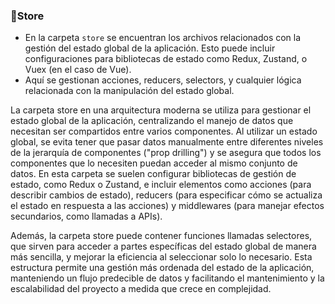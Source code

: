 ### 🏪Store

- En la carpeta `store` se encuentran los archivos relacionados con la gestión del estado global de la aplicación. Esto puede incluir configuraciones para bibliotecas de estado como Redux, Zustand, o Vuex (en el caso de Vue).
- Aquí se gestionan acciones, reducers, selectors, y cualquier lógica relacionada con la manipulación del estado global.

La carpeta store en una arquitectura moderna se utiliza para gestionar el estado global de la aplicación, centralizando el manejo de datos que necesitan ser compartidos entre varios componentes. Al utilizar un estado global, se evita tener que pasar datos manualmente entre diferentes niveles de la jerarquía de componentes ("prop drilling") y se asegura que todos los componentes que lo necesiten puedan acceder al mismo conjunto de datos. En esta carpeta se suelen configurar bibliotecas de gestión de estado, como Redux o Zustand, e incluir elementos como acciones (para describir cambios de estado), reducers (para especificar cómo se actualiza el estado en respuesta a las acciones) y middlewares (para manejar efectos secundarios, como llamadas a APIs).

Además, la carpeta store puede contener funciones llamadas selectores, que sirven para acceder a partes específicas del estado global de manera más sencilla, y mejorar la eficiencia al seleccionar solo lo necesario. Esta estructura permite una gestión más ordenada del estado de la aplicación, manteniendo un flujo predecible de datos y facilitando el mantenimiento y la escalabilidad del proyecto a medida que crece en complejidad.
